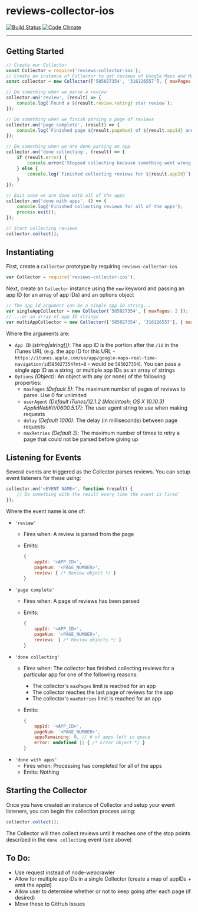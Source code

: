 # reviews-collector-ios
[![Build Status](https://travis-ci.org/wbio/reviews-collector-ios.svg?branch=master)](https://travis-ci.org/wbio/reviews-collector-ios)
[![Code Climate](https://codeclimate.com/github/wbio/reviews-collector-ios/badges/gpa.svg)](https://codeclimate.com/github/wbio/reviews-collector-ios)

---

## Getting Started

```javascript
// Create our Collector
const Collector = require('reviews-collector-ios');
// Create an instance of Collector to get reviews of Google Maps and MapQuest and only parse 2 pages max
const collector = new Collector(['585027354', '316126557'], { maxPages: 2 });

// Do something when we parse a review
collector.on('review', (result) => {
	console.log(`Found a ${result.review.rating} star review`);
});

// Do something when we finish parsing a page of reviews
collector.on('page complete', (result) => {
	console.log(`Finished page ${result.pageNum} of ${result.appId} and found ${result.reviews.length} reviews`);
});

// Do something when we are done parsing an app
collector.on('done collecting', (result) => {
	if (result.error) {
		console.error('Stopped collecting because something went wrong');
	} else {
		console.log(`Finished collecting reviews for ${result.appId}`);
	}
});

// Exit once we are done with all of the apps
collector.on('done with apps', () => {
	console.log('Finished collecting reviews for all of the apps');
	process.exit();
});

// Start collecting reviews
collector.collect();
```

## Instantiating
First, create a `Collector` prototype by requiring `reviews-collector-ios`

```javascript
var Collector = require('reviews-collector-ios');
```

Next, create an `Collector` instance using the `new` keyword and passing an app ID (or an array of app IDs) and an options object

```javascript
// The app Id argument can be a single app ID string...
var singleAppCollector = new Collector('585027354', { maxPages: 2 });
// ...or an array of app ID strings
var multiAppCollector = new Collector(['585027354', '316126557'], { maxPages: 2 });
```

Where the arguments are:

- `App ID` *(string|string[])*: The app ID is the portion after the `/id` in the iTunes URL (e.g. the app ID for this URL - `https://itunes.apple.com/us/app/google-maps-real-time-navigation/id585027354?mt=8` - would be `585027354`). You can pass a single app ID as a string, or multiple app IDs as an array of strings
- `Options` *(Object)*: An object with any (or none) of the following properties:
  - `maxPages` *(Default 5)*: The maximum number of pages of reviews to parse. Use 0 for unlimited
  - `userAgent` *(Default iTunes/12.1.2 (Macintosh; OS X 10.10.3) AppleWebKit/0600.5.17)*: The user agent string to use when making requests
  - `delay` *(Default 1000)*: The delay (in milliseconds) between page requests
  - `maxRetries` *(Default 3)*: The maximum number of times to retry a page that could not be parsed before giving up


## Listening for Events
Several events are triggered as the Collector parses reviews. You can setup event listeners for these using:

```javascript
collector.on('<EVENT NAME>', function (result) {
	// Do something with the result every time the event is fired
});
```

Where the event name is one of:

- `'review'`
  - Fires when: A review is parsed from the page
  - Emits:

    ```javascript
	{
		appId: '<APP_ID>',
		pageNum: '<PAGE_NUMBER>',
		review: { /* Review object */ }
	}
    ```
- `'page complete'`
  - Fires when: A page of reviews has been parsed
  - Emits:

    ```javascript
	{
		appId: '<APP_ID>',
		pageNum: '<PAGE_NUMBER>',
		reviews: [ /* Review objects */ ]
	}
    ```
- `'done collecting'`
  - Fires when: The collector has finished collecting reviews for a particular app for one of the following reasons:
     - The collector's `maxPages` limit is reached for an app
     - The collector reaches the last page of reviews for the app
     - The collector's `maxRetries` limit is reached for an app
  - Emits:

    ```javascript
	{
		appId: '<APP_ID>',
		pageNum: '<PAGE_NUMBER>',
		appsRemaining: 0, // # of apps left in queue
		error: undefined || { /* Error object */ }
	}
    ```
- `'done with apps'`
  - Fires when: Processing has completed for all of the apps
  - Emits: Nothing


## Starting the Collector
Once you have created an instance of Collector and setup your event listeners, you can begin the collection process using:

```javascript
collector.collect();
```

The Collector will then collect reviews until it reaches one of the stop points described in the `done collecting` event (see above)


## To Do:

- Use request instead of node-webcrawler
- Allow for multiple app IDs in a single Collector (create a map of appIDs + emit the appId)
- Allow user to determine whether or not to keep going after each page (if desired)
- Move these to GitHub Issues
